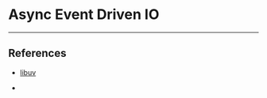 # Async Event Driven IO

---

## References

* [libuv](http://docs.libuv.org/en/v1.x/design.html)

* []()